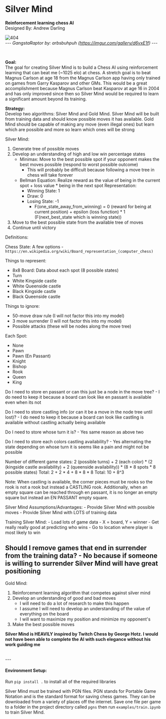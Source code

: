 # Silver Mind  
**Reinforcement learning chess AI**  
Designed By: Andrew Darling

![404](https://i.imgur.com/f0RThee.jpg)  
--- *GangstaRaptor by: arbsbuhpuh (https://imgur.com/gallery/d6vxE1f)* ---

<br>

**Goal:**  
The goal for creating Silver Mind is to build a Chess AI using reinforcement learning that can beat me 
(~1025 elo) at chess. A stretch goal is to beat Magnus Carlson at age 18 from the Magnus Carlson app having only trained on games from Garry Kasparov and other GMs. This would be a great accomplishment because Magnus Carlson beat Kasparov at age 16 in 2004 and has only improved since then so Silver Mind would be required to learn a significant amount beyond its training.

**Strategy:**  
Develop two algorithms: Silver Mind and Gold Mind. Silver Mind will be built from training data and should know possible moves it has available. Gold Mind should be capable of making any move (even illegal ones) but learn which are possible and more so learn which ones will be strong

Silver Mind:
1) Generate tree of possible moves
2) Develop an understanding of high and low win percentage states
    - Minimax: Move to the best possible spot if your opponent makes the best moves possible (respond to worst possible outcome)
    	- This will probably be difficult because following a move tree in chess will take forever
    - Bellman Equation: Realize reward as the value of being in the current spot + loss value * being in the next spot
	Representation:
		- Winning State: 1
		- Draw: 0
		- Losing State: -1
	     	- F(one_state_away_from_winning) =  0 (reward for being at current position) + epsilon (loss function) * 1 (F(next_best_state which is winning state))
3) Move to the best possible state from the available tree of moves
3) Continue until victory

Definitions:

Chess State:
A few options - `https://en.wikipedia.org/wiki/Board_representation_(computer_chess)`

Things to represent:
 - 8x8 Board: Data about each spot (8 possible states)
 - Turn
 - White Kingside castle
 - White Queenside castle
 - Black Kingside castle
 - Black Queenside castle 

Things to ignore:
 - 50-move draw rule (I will not factor this into my model)
 - 3 move surrender (I will not factor this into my model)
 - Possible attacks (these will be nodes along the move tree)

Each Spot:
 - None
 - Pawn
 - Pawn (En Passant)
 - Knight
 - Bishop
 - Rook
 - Queen
 - King

Do I need to store en passant or can this just be a node in the move tree?
	- I do need to keep it because a board can look like en passant is available even when its not

Do I need to store castling info (or can it be a move in the node tree until lost)?
	- I do need to keep it because a board can look like castling is available without castling actually being available

Do I need to store whose turn it is?
	- Yes same reason as above two

Do I need to store each colors castling availability?
	- Yes alternating the state depending on whose turn it is seems like a pain and might not be possible

Number of different game states:
2 (possible turns) + 2 (each color) * (2 (kingside castle availability) + 2 (queenside availability)) * (8 * 8 spots * 8 possible states)
Total: 2 + 2 * 4 + 8 * 8 * 8
Total: 10 + 8^3

Note: When castling is available, the corner pieces must be rooks so the rook is not a rook but instead a CASTLING rook. Additionally, when an empty square can be reached through en passant, it is no longer an empty square but instead an EN PASSANT empty square.

Silver Mind Assumptions/Advantages:
	- Provide Silver Mind with possible moves
	- Provide Silver Mind with LOTS of training data

Training Silver Mind:
	- Load lots of game data
	- X = board, Y = winner
	- Get really really good at predicting who wins
	- Go to location where player is most likely to win

Should I remove games that end in surrender from the training data?
	- No because if someone is willing to surrender Silver Mind will have great positioning
---

Gold Mind:
1) Reinforcement learning algorithm that competes against silver mind
2) Develop an understanding of good and bad moves
	- I will need to do a lot of research to make this happen
	- I assume I will need to develop an understanding of the value of everything on the board
	- I will want to maximize my position and minimize my opponent's 
1) Make the best possible moves

**Silver Mind is HEAVILY inspired by Twitch Chess by George Hotz. I would not have been able to complete the AI with such elegance without his work guiding me**

<br>
---

#### Environment Setup:

Run `pip install .` to install all of the required libraries

Silver Mind must be trained with PGN files. PGN stands for Portable Game Notation and is the standard format for saving 
chess games. They can be downloaded from a variety of places off the internet. Save one file per game to a folder in 
the project directory called `pgns` then run `examples/train.ipynb` to train Silver Mind.

